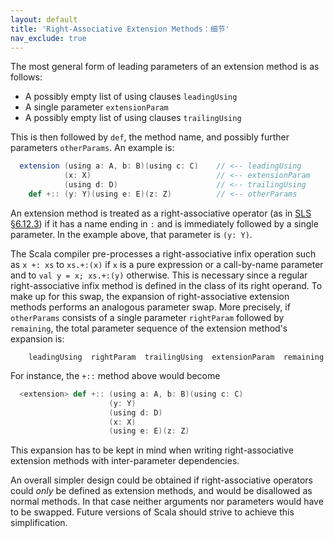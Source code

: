 ```yaml
---
layout: default
title: 'Right-Associative Extension Methods：细节'
nav_exclude: true
---
```


The most general form of leading parameters of an extension method is as follows:

  - A possibly empty list of using clauses `leadingUsing`
  - A single parameter `extensionParam`
  - A possibly empty list of using clauses `trailingUsing`

This is then followed by `def`, the method name, and possibly further parameters
`otherParams`. An example is:

```scala
  extension (using a: A, b: B)(using c: C)    // <-- leadingUsing
            (x: X)                            // <-- extensionParam
            (using d: D)                      // <-- trailingUsing
    def +:: (y: Y)(using e: E)(z: Z)          // <-- otherParams
```

An extension method is treated as a right-associative operator
(as in [SLS §6.12.3](https://www.scala-lang.org/files/archive/spec/2.13/06-expressions.html#infix-operations))
if it has a name ending in `:` and is immediately followed by a
single parameter. In the example above, that parameter is `(y: Y)`.

The Scala compiler pre-processes a right-associative infix operation such as `x +: xs`
to `xs.+:(x)` if `x` is a pure expression or a call-by-name parameter and to `val y = x; xs.+:(y)` otherwise. This is necessary since a regular right-associative infix method
is defined in the class of its right operand. To make up for this swap,
the expansion of right-associative extension methods performs an analogous parameter swap. More precisely, if `otherParams` consists of a single parameter
`rightParam` followed by `remaining`, the total parameter sequence
of the extension method's expansion is:

```
    leadingUsing  rightParam  trailingUsing  extensionParam  remaining
```

For instance, the `+::` method above would become

```scala
  <extension> def +:: (using a: A, b: B)(using c: C)
                      (y: Y)
                      (using d: D)
                      (x: X)
                      (using e: E)(z: Z)
```

This expansion has to be kept in mind when writing right-associative extension
methods with inter-parameter dependencies.

An overall simpler design could be obtained if right-associative operators could _only_ be defined as extension methods, and would be disallowed as normal methods. In that case neither arguments nor parameters would have to be swapped. Future versions of Scala should strive to achieve this simplification.
